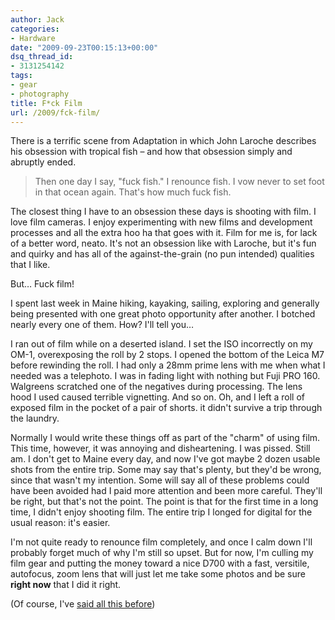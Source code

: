 ```yaml
---
author: Jack
categories:
- Hardware
date: "2009-09-23T00:15:13+00:00"
dsq_thread_id:
- 3131254142
tags:
- gear
- photography
title: F*ck Film
url: /2009/fck-film/
---
```


<span class="embed-youtube" style="text-align:center; display: block;"></span>

There is a terrific scene from Adaptation in which John Laroche describes his obsession with tropical fish &#8211; and how that obsession simply and abruptly ended.

> Then one day I say, "fuck fish." I renounce fish. I vow never to set foot in that ocean again. That's how much fuck fish. 

The closest thing I have to an obsession these days is shooting with film. I love film cameras. I enjoy experimenting with new films and development processes and all the extra hoo ha that goes with it. Film for me is, for lack of a better word, neato. It's not an obsession like with Laroche, but it's fun and quirky and has all of the against-the-grain (no pun intended) qualities that I like.

But&#8230; Fuck film!

I spent last week in Maine hiking, kayaking, sailing, exploring and generally being presented with one great photo opportunity after another. I botched nearly every one of them. How? I'll tell you&#8230;

I ran out of film while on a deserted island. I set the ISO incorrectly on my OM-1, overexposing the roll by 2 stops. I opened the bottom of the Leica M7 before rewinding the roll. I had only a 28mm prime lens with me when what I needed was a telephoto. I was in fading light with nothing but Fuji PRO 160. Walgreens scratched one of the negatives during processing. The lens hood I used caused terrible vignetting. And so on. Oh, and I left a roll of exposed film in the pocket of a pair of shorts. it didn't survive a trip through the laundry.

Normally I would write these things off as part of the "charm" of using film. This time, however, it was annoying and disheartening. I was pissed. Still am. I don't get to Maine every day, and now I've got maybe 2 dozen usable shots from the entire trip. Some may say that's plenty, but they'd be wrong, since that wasn't my intention. Some will say all of these problems could have been avoided had I paid more attention and been more careful. They'll be right, but that's not the point. The point is that for the first time in a long time, I didn't enjoy shooting film. The entire trip I longed for digital for the usual reason: it's easier.

I'm not quite ready to renounce film completely, and once I calm down I'll probably forget much of why I'm still so upset. But for now, I'm culling my film gear and putting the money toward a nice D700 with a fast, versitile, autofocus, zoom lens that will just let me take some photos and be sure **right now** that I did it right.

(Of course, I've [said all this before][1])

 [1]: https://www.baty.net/2005/no-more-film/